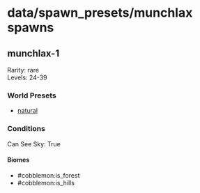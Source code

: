 # data/spawn_presets/munchlax spawns  
  
## munchlax-1  
Rarity: rare  
Levels: 24-39  
  
### World Presets  
* [natural](data/spawn_data/natural.md)  
  
### Conditions  
Can See Sky: True  
  
#### Biomes  
  * #cobblemon:is_forest
  * #cobblemon:is_hills
  
